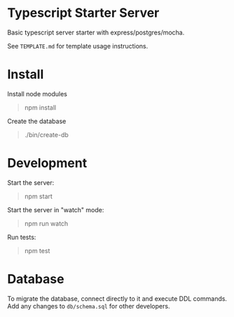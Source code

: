 # Typescript Starter Server

Basic typescript server starter with express/postgres/mocha.

See `TEMPLATE.md` for template usage instructions.

# Install

Install node modules

> npm install

Create the database

> ./bin/create-db

# Development

Start the server:

> npm start

Start the server in "watch" mode:

> npm run watch

Run tests:

> npm test

# Database

To migrate the database, connect directly to it and execute DDL commands. Add any changes to `db/schema.sql` for other developers.